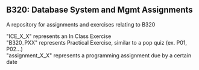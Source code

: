 ## B320: Database System and Mgmt Assignments
A repository for assignments and exercises relating to B320

"ICE_X_X" represents an In Class Exercise\
"B320_PXX" represents Practical Exercise, similar to a pop quiz (ex. P01, P02...)\
"assignment_X_X" represents a programming assignment due by a certain date
